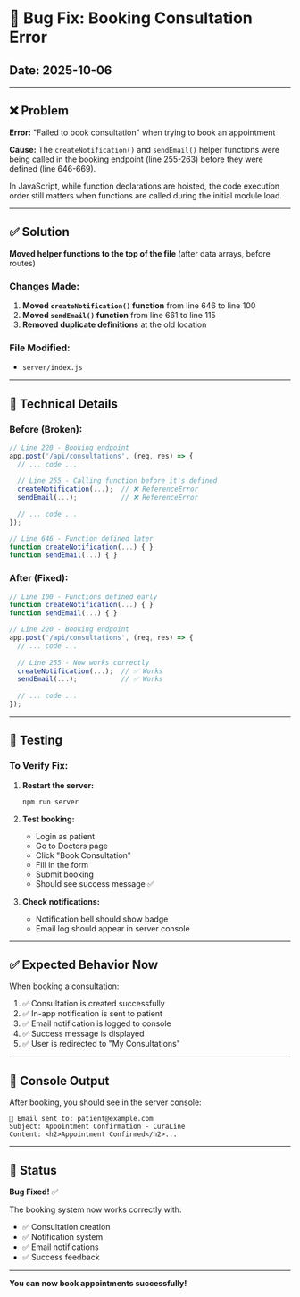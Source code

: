 # 🐛 Bug Fix: Booking Consultation Error

## Date: 2025-10-06

---

## ❌ Problem

**Error:** "Failed to book consultation" when trying to book an appointment

**Cause:** The `createNotification()` and `sendEmail()` helper functions were being called in the booking endpoint (line 255-263) before they were defined (line 646-669).

In JavaScript, while function declarations are hoisted, the code execution order still matters when functions are called during the initial module load.

---

## ✅ Solution

**Moved helper functions to the top of the file** (after data arrays, before routes)

### Changes Made:

1. **Moved `createNotification()` function** from line 646 to line 100
2. **Moved `sendEmail()` function** from line 661 to line 115
3. **Removed duplicate definitions** at the old location

### File Modified:
- `server/index.js`

---

## 🔧 Technical Details

### Before (Broken):
```javascript
// Line 220 - Booking endpoint
app.post('/api/consultations', (req, res) => {
  // ... code ...
  
  // Line 255 - Calling function before it's defined
  createNotification(...);  // ❌ ReferenceError
  sendEmail(...);           // ❌ ReferenceError
  
  // ... code ...
});

// Line 646 - Function defined later
function createNotification(...) { }
function sendEmail(...) { }
```

### After (Fixed):
```javascript
// Line 100 - Functions defined early
function createNotification(...) { }
function sendEmail(...) { }

// Line 220 - Booking endpoint
app.post('/api/consultations', (req, res) => {
  // ... code ...
  
  // Line 255 - Now works correctly
  createNotification(...);  // ✅ Works
  sendEmail(...);           // ✅ Works
  
  // ... code ...
});
```

---

## 🧪 Testing

### To Verify Fix:

1. **Restart the server:**
   ```bash
   npm run server
   ```

2. **Test booking:**
   - Login as patient
   - Go to Doctors page
   - Click "Book Consultation"
   - Fill in the form
   - Submit booking
   - Should see success message ✅

3. **Check notifications:**
   - Notification bell should show badge
   - Email log should appear in server console

---

## ✅ Expected Behavior Now

When booking a consultation:

1. ✅ Consultation is created successfully
2. ✅ In-app notification is sent to patient
3. ✅ Email notification is logged to console
4. ✅ Success message is displayed
5. ✅ User is redirected to "My Consultations"

---

## 📝 Console Output

After booking, you should see in the server console:

```
📧 Email sent to: patient@example.com
Subject: Appointment Confirmation - CuraLine
Content: <h2>Appointment Confirmed</h2>...
```

---

## 🎉 Status

**Bug Fixed!** ✅

The booking system now works correctly with:
- ✅ Consultation creation
- ✅ Notification system
- ✅ Email notifications
- ✅ Success feedback

---

**You can now book appointments successfully!**
